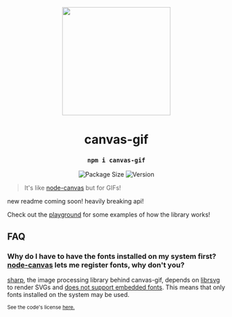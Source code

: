 <div align="center">
    <img src="examples/output1.gif" height="250"><br>
    <h1>canvas-gif</h1>
	<h3><code>npm i canvas-gif</code></h3> 
    <img src="https://img.shields.io/bundlephobia/min/canvas-gif?color=red&label=Package%20Size&logo=npm&style=for-the-badge" alt="Package Size">
    <img src="https://img.shields.io/github/package-json/v/newtykins/canvas-gif?color=grey&logo=github&style=for-the-badge" alt="Version">
</div>

> It's like [node-canvas](https://github.com/Automattic/node-canvas) but for GIFs!

new readme coming soon! heavily breaking api!

Check out the [playground](playground) for some examples of how the library works!

## FAQ

### Why do I have to have the fonts installed on my system first? [node-canvas](https://github.com/Automattic/node-canvas) lets me register fonts, why don't you?

[sharp](https://github.com/lovell/sharp), the image processing library behind canvas-gif, depends on [librsvg](https://gitlab.gnome.org/GNOME/librsvg) to render SVGs and [does not support embedded fonts](https://gitlab.gnome.org/GNOME/librsvg/-/issues/153). This means that only fonts installed on the system may be used.

<sub>See the code's license <a href="license.md">here.</sub>
